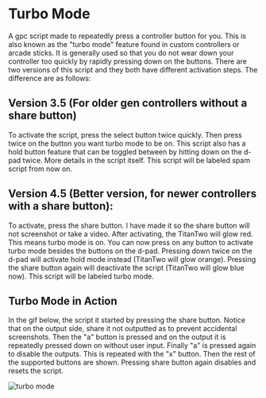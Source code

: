 # Turbo Mode
A gpc script made to repeatedly press a controller button for you. This is also known as the "turbo mode" feature found in custom controllers or arcade sticks. It is generally used so that you do not wear down your controller too quickly by rapidly pressing down on the buttons. There are two versions of this script and they both have different activation steps. The difference are as follows:

**Version 3.5 (For older gen controllers without a share button)**
----------------------------------------------------------------------------------------------------------------------------
To activate the script, press the select button twice quickly. Then press twice on the button you want turbo mode to be on. This 
script also has a hold button feature that can be toggled between by hitting down on the d-pad twice. More details in the script itself. This script will be labeled spam script from now on.

**Version 4.5 (Better version, for newer controllers with a share button):**
----------------------------------------------------------------------------------------------------------------------------
To activate, press the share button. I have made it so the share button will not screenshot or take a video. After activating, the TitanTwo will glow red. This means turbo mode is on. You can now press on any button to activate turbo mode besides the buttons on the d-pad. Pressing down twice on the d-pad will activate hold mode instead (TitanTwo will glow orange). Pressing the share button again will deactivate the script (TitanTwo will glow blue now). This script will be labeled turbo mode.

**Turbo Mode in Action**
----------------------------------------------------------------------------------------------------------------------------
In the gif below, the script it started by pressing the share button. Notice that on the output side, share it not outputted as to prevent accidental screenshots. Then the "a" button is pressed and on the output it is repeatedly pressed down on without user input. Finally "a" is pressed again to disable the outputs. This is repeated with the "x" button. Then the rest of the supported buttons are shown. Pressing share button again disables and resets the script.

![turbo mode](https://user-images.githubusercontent.com/100814612/158450420-903d6465-6253-4b7f-be87-91da8ad8cc33.gif)
